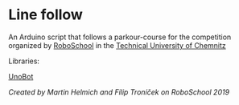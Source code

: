 # Line follow
 
An Arduino script that follows a parkour-course for the competition organized by [RoboSchool](https://github.com/tuc-roboschool) in the [Technical University of Chemnitz](https://www.tu-chemnitz.de/)


Libraries:

[UnoBot](https://github.com/tuc-roboschool/UNObot)



*Created by Martin Helmich and Filip Troníček on RoboSchool 2019*
